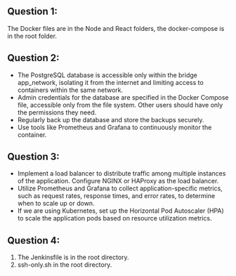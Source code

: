 ## Question 1:
The Docker files are in the Node and React folders, the docker-compose is in the root folder.

## Question 2:
- The PostgreSQL database is accessible only within the bridge app_network, isolating it from the internet and limiting access to containers within the same network.
- Admin credentials for the database are specified in the Docker Compose file, accessible only from the file system. Other users should have only the permissions they need.
- Regularly back up the database and store the backups securely.
- Use tools like Prometheus and Grafana to continuously monitor the container.

## Question 3:
- Implement a load balancer to distribute traffic among multiple instances of the application. Configure NGINX or HAProxy as the load balancer.
- Utilize Prometheus and Grafana to collect application-specific metrics, such as request rates, response times, and error rates, to determine when to scale up or down.
- If we are using Kubernetes, set up the Horizontal Pod Autoscaler (HPA) to scale the application pods based on resource utilization metrics.

## Question 4:
1. The Jenkinsfile is in the root directory.
2. ssh-only.sh in the root directory.
